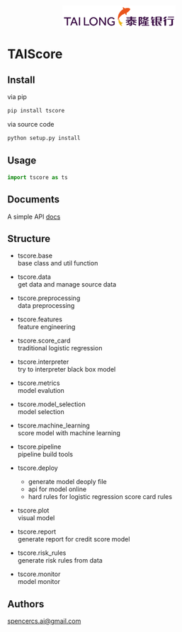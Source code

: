 <div align="center">
    <img src="https://github.com/Spencerai/tscore/blob/master/pic/TAIScoreLogo.png" width="256px"/>
</div>

# TAIScore
   

## Install
via pip
```bash
pip install tscore
```

via source code
```bash
python setup.py install
```

## Usage
```python
import tscore as ts

```

## Documents
A simple API [docs](https://tscore.readthedocs.io/en/latest)

## Structure
- tscore.base  
base class and util function

- tscore.data  
get data and manage source data

- tscore.preprocessing  
data preprocessing  

- tscore.features  
feature engineering  

- tscore.score_card  
traditional logistic regression

- tscore.interpreter  
try to interpreter  black box model

- tscore.metrics  
model evalution

- tscore.model_selection  
model selection

- tscore.machine_learning  
score model with machine learning 

- tscore.pipeline  
pipeline build tools

- tscore.deploy  
    - generate model deoply file
    - api for model online  
    - hard rules for logistic regression score card rules

- tscore.plot  
visual model

- tscore.report  
generate report for credit score model

- tscore.risk_rules  
generate risk rules from data 

- tscore.monitor  
model monitor

## Authors
spencercs.ai@gmail.com
